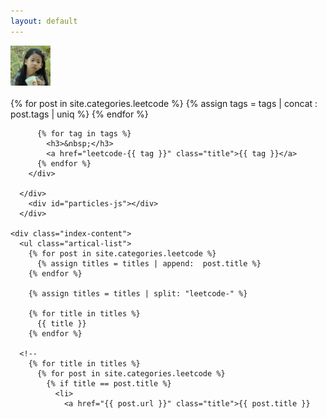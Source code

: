 ```yaml
---
layout: default
---
```


<body>
  <div class="index-wrapper">
    <div class="aside">
      <div class="info-card">
        <div id="divcss5"><img src="/images/header.png" width="64px" /><br/><br/></div>
        <div align="left" style="width:auto; height:500px; overflow:auto">
          {% for post in site.categories.leetcode %}
            {% assign tags = tags | concat : post.tags | uniq %}
          {% endfor %}
          
          {% for tag in tags %}
            <h3>&nbsp;</h3>
            <a href="leetcode-{{ tag }}" class="title">{{ tag }}</a>
          {% endfor %}
        </div>

      </div>
        <div id="particles-js"></div>
      </div>

    <div class="index-content">
      <ul class="artical-list">
        {% for post in site.categories.leetcode %}
          {% assign titles = titles | append:  post.title %}
        {% endfor %}
        
        {% assign titles = titles | split: "leetcode-" %}
        
        {% for title in titles %}
          {{ title }}
        {% endfor %}
        
      <!--
        {% for title in titles %}
          {% for post in site.categories.leetcode %}
            {% if title == post.title %}
              <li>
                <a href="{{ post.url }}" class="title">{{ post.title }}</a>
                <div class="title-desc">{{ post.description }}</div>
              </li>
              {% break %}
            {% endif %}
          {% endfor %}
        {% endfor %}
        -->
      </ul>
    </div>
    
  </div>
</body>
